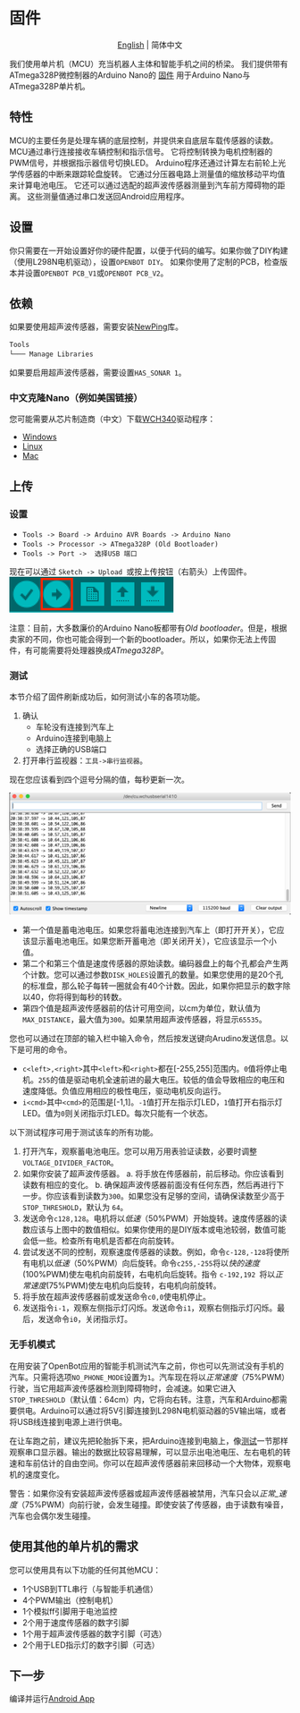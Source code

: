 # 固件

<p align="center">
  <a href="README.md">English</a> |
  <span>简体中文</span>
</p>

我们使用单片机（MCU）充当机器人主体和智能手机之间的桥梁。 我们提供带有ATmega328P微控制器的Arduino Nano的 [固件](openbot_v1_nano/openbot_v1_nano.ino) 用于Arduino Nano与ATmega328P单片机。

## 特性

MCU的主要任务是处理车辆的底层控制，并提供来自底层车载传感器的读数。 MCU通过串行连接接收车辆控制和指示信号。 它将控制转换为电机控制器的PWM信号，并根据指示器信号切换LED。 Arduino程序还通过计算左右前轮上光学传感器的中断来跟踪轮盘旋转。 它通过分压器电路上测量值的缩放移动平均值来计算电池电压。 它还可以通过选配的超声波传感器测量到汽车前方障碍物的距离。 这些测量值通过串口发送回Android应用程序。

## 设置

你只需要在一开始设置好你的硬件配置，以便于代码的编写。如果你做了DIY构建（使用L298N电机驱动），设置`OPENBOT DIY`。
如果你使用了定制的PCB，检查版本并设置`OPENBOT PCB_V1`或`OPENBOT PCB_V2`。

## 依赖

如果要使用超声波传感器，需要安装[NewPing](https://playground.arduino.cc/Code/NewPing)库。

```markdown
Tools
└─── Manage Libraries
```

如果要启用超声波传感器，需要设置`HAS_SONAR 1`。

### 中文克隆Nano（例如美国链接）

您可能需要从芯片制造商（中文）下载[WCH340](http://www.wch.cn/product/CH340.html)驱动程序：

- [Windows](http://www.wch.cn/downloads/CH341SER_EXE.html)
- [Linux](http://www.wch.cn/download/CH341SER_LINUX_ZIP.html)
- [Mac](http://www.wch.cn/download/CH341SER_MAC_ZIP.html)

## 上传

### 设置

- `Tools -> Board -> Arduino AVR Boards -> Arduino Nano`
- `Tools -> Processor -> ATmega328P (Old Bootloader)`
- `Tools -> Port ->  选择USB 端口 `

现在可以通过 `Sketch -> Upload `或按上传按钮（右箭头）上传固件。
![固件上传](../docs/images/firmware_upload.png)

注意：目前，大多数廉价的Arduino Nano板都带有*Old bootloader*。但是，根据卖家的不同，你也可能会得到一个新的bootloader。所以，如果你无法上传固件，有可能需要将处理器换成*ATmega328P*。

### 测试

本节介绍了固件刷新成功后，如何测试小车的各项功能。

1. 确认
    - 车轮没有连接到汽车上
    - Arduino连接到电脑上
    - 选择正确的USB端口
2. 打开串行监视器：`工具->串行监视器`。

现在您应该看到四个逗号分隔的值，每秒更新一次。

![串行监视器](../docs/images/serial_monitor.png)

- 第一个值是蓄电池电压。如果您将蓄电池连接到汽车上（即打开开关），它应该显示蓄电池电压。如果您断开蓄电池（即关闭开关），它应该显示一个小值。
- 第二个和第三个值是速度传感器的原始读数。编码器盘上的每个孔都会产生两个计数。您可以通过参数`DISK_HOLES`设置孔的数量。如果您使用的是20个孔的标准盘，那么轮子每转一圈就会有40个计数。因此，如果你把显示的数字除以40，你将得到每秒的转数。
- 第四个值是超声波传感器前的估计可用空间，以cm为单位，默认值为`MAX_DISTANCE`，最大值为`300`。如果禁用超声波传感器，将显示`65535`。

您也可以通过在顶部的输入栏中输入命令，然后按发送键向Arudino发送信息。以下是可用的命令。

- `c<left>,<right>`其中`<left>`和`<right>`都在[-255,255]范围内。`0`值将停止电机。`255`的值是驱动电机全速前进的最大电压。较低的值会导致相应的电压和速度降低。负值应用相应的极性电压，驱动电机反向运行。
- `i<cmd>`其中`<cmd>`的范围是[-1,1]。`-1`值打开左指示灯LED，`1`值打开右指示灯LED。值为`0`则关闭指示灯LED。每次只能有一个状态。

以下测试程序可用于测试该车的所有功能。

1. 打开汽车，观察蓄电池电压。您可以用万用表验证读数，必要时调整`VOLTAGE_DIVIDER_FACTOR`。
2. 如果你安装了超声波传感器。
    a. 将手放在传感器前，前后移动。你应该看到读数有相应的变化。
    b. 确保超声波传感器前面没有任何东西，然后再进行下一步。你应该看到读数为`300`。如果您没有足够的空间，请确保读数至少高于 `STOP_THRESHOLD`，默认为 `64`。
3. 发送命令`c128,128`。电机将以*低速*（50%PWM）开始旋转。速度传感器的读数应该与上图中的数值相似。如果你使用的是DIY版本或电池较弱，数值可能会低一些。检查所有电机是否都在向前旋转。
4. 尝试发送不同的控制，观察速度传感器的读数。例如，命令`c-128,-128`将使所有电机以*低速*（50%PWM）向后旋转。命令`c255,-255`将以*快的速度*(100%PWM)使左电机向前旋转，右电机向后旋转。指令 `c-192,192 `将以*正常速度*(75%PWM)使左电机向后旋转，右电机向前旋转。
5. 将手放在超声波传感器前或发送命令`c0,0`使电机停止。
6. 发送指令`i-1`，观察左侧指示灯闪烁。发送命令`i1`，观察右侧指示灯闪烁。最后，发送命令`i0`，关闭指示灯。

### 无手机模式

在用安装了OpenBot应用的智能手机测试汽车之前，你也可以先测试没有手机的汽车。只需将选项`NO_PHONE_MODE`设置为`1`。汽车现在将以*正常速度*（75%PWM）行驶，当它用超声波传感器检测到障碍物时，会减速。如果它进入`STOP_THRESHOLD`（默认值：64cm）内，它将向右转。注意，汽车和Arduino都需要供电。Arduino可以通过将5V引脚连接到L298N电机驱动器的5V输出端，或者将USB线连接到电源上进行供电。

在让车跑之前，建议先把轮胎拆下来，把Arduino连接到电脑上，像[测试](#测试)一节那样观察串口显示器。输出的数据比较容易理解，可以显示出电池电压、左右电机的转速和车前估计的自由空间。你可以在超声波传感器前来回移动一个大物体，观察电机的速度变化。

警告：如果你没有安装超声波传感器或超声波传感器被禁用，汽车只会以*正常_速度*（75%PWM）向前行驶，会发生碰撞。即使安装了传感器，由于读数有噪音，汽车也会偶尔发生碰撞。

## 使用其他的单片机的需求

您可以使用具有以下功能的任何其他MCU：

- 1个USB到TTL串行（与智能手机通信）
- 4个PWM输出（控制电机）
- 1个模拟ff引脚用于电池监控
- 2个用于速度传感器的数字引脚
- 1个用于超声波传感器的数字引脚（可选）
- 2个用于LED指示灯的数字引脚（可选）

## 下一步

编译并运行[Android App](../android/README_CN.md)


